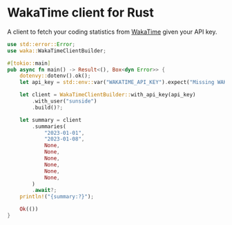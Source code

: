 # WakaTime client for Rust

A client to fetch your coding statistics from [WakaTime](https://wakatime.com/) given your API key.

```rust
use std::error::Error;
use waka::WakaTimeClientBuilder;

#[tokio::main]
pub async fn main() -> Result<(), Box<dyn Error>> {
    dotenvy::dotenv().ok();
    let api_key = std::env::var("WAKATIME_API_KEY").expect("Missing WAKATIME_API_KEY variable");

    let client = WakaTimeClientBuilder::with_api_key(api_key)
        .with_user("sunside")
        .build()?;

    let summary = client
        .summaries(
            "2023-01-01",
            "2023-01-08",
            None,
            None,
            None,
            None,
            None,
            None,
        )
        .await?;
    println!("{summary:?}");

    Ok(())
}
```

